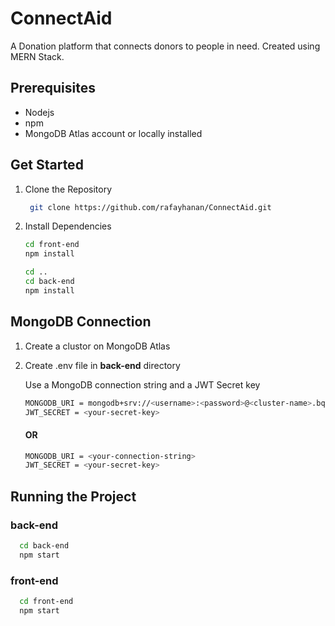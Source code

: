 # ConnectAid
A Donation platform that connects donors to people in need. Created using MERN Stack.

## Prerequisites

  - Nodejs
  - npm
  - MongoDB Atlas account or locally installed 

## Get Started

1. Clone the Repository

   ```sh
    git clone https://github.com/rafayhanan/ConnectAid.git
    ```

2. Install Dependencies
   
    ```sh
    cd front-end
    npm install
    ```

    ```sh
    cd ..
    cd back-end
    npm install
    ```
    
## MongoDB Connection

1. Create a clustor on MongoDB Atlas

2. Create .env file in **back-end** directory

    Use a MongoDB connection string and a JWT Secret key
   
    ```sh
    MONGODB_URI = mongodb+srv://<username>:<password>@<cluster-name>.bqydw.mongodb.net/?retryWrites=true&w=majority&appName=<clustor-name>
    JWT_SECRET = <your-secret-key>
    ```
    <h4>OR</h4>
    
    ```sh
    MONGODB_URI = <your-connection-string>
    JWT_SECRET = <your-secret-key>
    ```

## Running the Project

### back-end

  ```sh
    cd back-end
    npm start
  ```
### front-end

  ```sh
    cd front-end
    npm start
  ```










